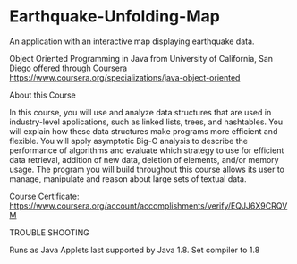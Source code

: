 # Earthquake-Unfolding-Map

An application with an interactive map displaying earthquake data.

Object Oriented Programming in Java from University of California, San Diego offered through Coursera https://www.coursera.org/specializations/java-object-oriented

About this Course

In this course, you will use and analyze data structures that are used in industry-level applications, such as linked lists, trees, and hashtables. You will explain how these data structures make programs more efficient and flexible. You will apply asymptotic Big-O analysis to describe the performance of algorithms and evaluate which strategy to use for efficient data retrieval, addition of new data, deletion of elements, and/or memory usage. The program you will build throughout this course allows its user to manage, manipulate and reason about large sets of textual data.

Course Certificate: https://www.coursera.org/account/accomplishments/verify/EQJJ6X9CRQVM

TROUBLE SHOOTING

Runs as Java Applets last supported by Java 1.8. Set compiler to 1.8
